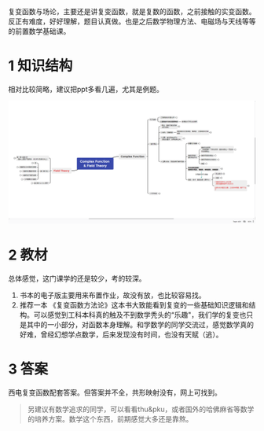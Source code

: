 复变函数与场论，主要还是讲复变函数，就是复数的函数，之前接触的实变函数。反正有难度，好好理解，题目认真做。也是之后数学物理方法、电磁场与天线等等的前置数学基础课。



# 1 知识结构

相对比较简略，建议把ppt多看几遍，尤其是例题。

![image-20220817170735893](README.assets/image-20220817170735893.png)



# 2 教材

总体感觉，这门课学的还是较少，考的较深。

1. 书本的电子版主要用来布置作业，故没有放，也比较容易找。
2. 推荐一本 《复变函数方法论》这本书大致能看到复变的一些基础知识逻辑和结构。可以感觉到工科本科真的触及不到数学秃头的“乐趣"，我们学的复变也只是其中的一小部分，对函数本身理解。和学数学的同学交流过，感觉数学真的好难，曾经幻想学点数学，后来发现没有时间，也没有天赋（逃）。



# 3 答案

西电复变函数配套答案。但答案并不全，共形映射没有，网上可找到。



> 另建议有数学追求的同学，可以看看thu&pku，或者国外的哈佛麻省等数学的培养方案。数学这个东西，前期感觉大多还是靠熬。
